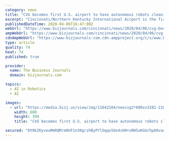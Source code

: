 ```yaml
---
category: news
title: "CVG becomes first U.S. airport to have autonomous robots cleaning"
excerpt: "Cincinnati/Northern Kentucky International Airport is the first U.S. airport to use a certain type of robot to clean its floors, a practice that started earlier this year but has become even more useful given the COVID19 crisis."
publishedDateTime: 2020-04-06T16:47:00Z
webUrl: "https://www.bizjournals.com/cincinnati/news/2020/04/06/cvg-becomes-first-u-s-airport-to-have-autonomous.html"
ampWebUrl: "https://www.bizjournals.com/cincinnati/news/2020/04/06/cvg-becomes-first-u-s-airport-to-have-autonomous.amp.html"
cdnAmpWebUrl: "https://www-bizjournals-com.cdn.ampproject.org/c/s/www.bizjournals.com/cincinnati/news/2020/04/06/cvg-becomes-first-u-s-airport-to-have-autonomous.amp.html"
type: article
quality: 74
heat: 74
published: true

provider:
  name: The Business Journals
  domain: bizjournals.com

topics:
  - AI in Robotics
  - AI

images:
  - url: "https://media.bizj.us/view/img/11642104/neocvg2*600xx3281-2187-0-0.png"
    width: 600
    height: 399
    title: "CVG becomes first U.S. airport to have autonomous robots cleaning"

secured: "DY0kZKyveuMmRQMrm0UF1n30grzhByPYlOqqxSOx4cH9+vRH5oKGU/hpA9vaeBlVs6h7cKqrLuYpO7L+42fVH5yZEdTNcLNlRpe6l1PIx9ajjSThuscRZ+7HLW7nKwRNiVcB7ZveJK/ITZs/B1h8MqV3U2Eqs4QHHo+T1ltKwXJ5+GAIvbgXuMM4ZB6UZNZ89ifVSgvWyxv9NPSC6uMgV1dSQmG1/x1d7XEYnLJBEfg7wwpWU6BffzRvbC6EODOgX8KBlj+GfXXX4HcgH2YYwNmX5O/5FqseBjEjkWKin5/PXfCO3yzx0rKyxutyH6FkGW7VTOasImk6SaxAdGmD6xkS5oQYqHgzFWm1Ofbnm8xCBCOh3B4sdFmrpcyLkGPETGVZ0YpMazR0CU2J+2Uo4tiUSR9yhh8olYAsB/g481iD0fIVmHQH4z+ntqIAK4pRpq8AUB3vJVVV3iDQW/KF3u0veXvCdfjVxjdATuCV2vI=;63cs4WbGxvnbT/IQHcr5Ew=="
---
```



